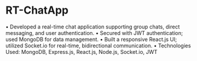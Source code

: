 # RT-ChatApp
• Developed a real-time chat application supporting group chats, direct messaging, and user authentication. • Secured with JWT authentication; used MongoDB for data management. • Built a responsive React.js UI; utilized Socket.io for real-time, bidirectional communication. • Technologies Used: MongoDB, Express.js, React.js, Node.js, Socket.io, JWT
